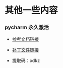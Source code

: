 # 其他一些内容


### pycharm 永久激活

- [参考文档链接](https://www.hxun.net/archives/114.html)

- [补丁文件链接](链接：https://pan.baidu.com/s/1HB7Wzdsm7lXvkZyDt-jEcw)
-  提取码：xdkz